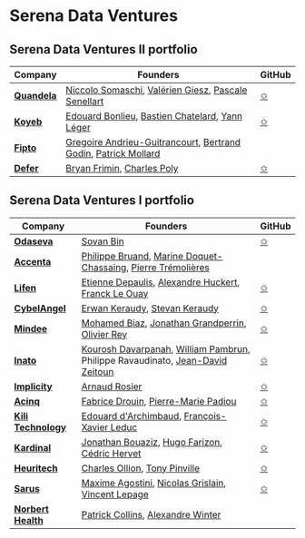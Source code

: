 # Serena Data Ventures

## Serena Data Ventures II portfolio

| Company | Founders | GitHub |
|----------|---------|--------|
| [**Quandela**](https://www.quandela.com/)        | [Niccolo Somaschi](https://www.linkedin.com/in/niccolo-somaschi-a3689598/), [Valérien Giesz](https://www.linkedin.com/in/valerian-giesz-119517105/), [Pascale Senellart](https://www.linkedin.com/in/pascale-senellart-4b784088/)     | [✩](https://github.com/Quandela)    |
| [**Koyeb**](https://www.koyeb.com/)      | [Edouard Bonlieu](https://www.linkedin.com/in/ebonlieu/), [Bastien Chatelard](https://www.linkedin.com/in/bastienchatelard/), [Yann Léger](https://www.linkedin.com/in/yannleger/)    | [✩](https://github.com/koyeb)    |
| [**Fipto**](https://fr.fipto.com/)       | [Gregoire Andrieu-Guitrancourt](https://www.linkedin.com/in/gregoire-andrieu-guitrancourt/), [Bertrand Godin](https://www.linkedin.com/in/bertrandgodin/), [Patrick Mollard](https://www.linkedin.com/in/patrick-mollard-703a881/)    |     |
| [**Defer**](https://www.defer.run/)      | [Bryan Frimin](https://www.linkedin.com/in/gearnode/), [Charles Poly](https://www.linkedin.com/in/charly-poly/)  | [✩](https://github.com/defer-run)    |

## Serena Data Ventures I portfolio

| Company | Founders | GitHub |
|----------|---------|--------|
| [**Odaseva**](https://www.odaseva.com/)       | [Sovan Bin](http://linkedin.com/in/sovanbin)     | [✩](https://github.com/odaseva)    |
| [**Accenta**](https://www.accenta.ai/)      | [Philippe Bruand](https://www.linkedin.com/in/philippebruand/), [Marine Doquet-Chassaing](https://www.linkedin.com/in/marine-doquet-chassaing/), [Pierre Trémolières](https://www.linkedin.com/in/pierretremolieres/)     |     |
| [**Lifen**](https://www.lifen.fr/)      | [Etienne Depaulis](http://linkedin.com/in/etiennedepaulis), [Alexandre Huckert](http://linkedin.com/in/alexhuckert), [Franck Le Ouay](http://linkedin.com/in/franckl)    | [✩](https://github.com/honestica)    |
| [**CybelAngel**](https://cybelangel.com/)      | [Erwan Keraudy](https://www.linkedin.com/in/erwankeraudy/), [Stevan Keraudy](https://www.linkedin.com/in/skeraudy/)    | [✩](https://github.com/CybelAngel)    |
| [**Mindee**](https://mindee.com/)      | [Mohamed Biaz](http://linkedin.com/in/mohamed-biaz-8268597a), [Jonathan Grandperrin](http://linkedin.com/in/jonathan-grandperrin-47014563), [Olivier Rey](http://linkedin.com/in/olivier-rey-565756101)    | [✩](https://github.com/mindee)    |
| [**Inato**](https://inato.com/)       | [Kourosh Davarpanah](http://linkedin.com/in/kourosh-davarpanah-1478422a), [William Pambrun](http://linkedin.com/in/williampambrun), Philippe Ravaudinato, [Jean-David Zeitoun](http://linkedin.com/in/jean-david-zeitoun-05679459)     | [✩](https://github.com/inato)    |
| [**Implicity**](https://www.implicity.com/)      | [Arnaud Rosier](https://www.linkedin.com/in/arnaud-rosier-md-94b05410/)     | [✩](https://github.com/implicity-healthcare)    |
| [**Acinq**](https://acinq.co/)      | [Fabrice Drouin](https://www.linkedin.com/in/fabrice-drouin-95ab8012/), [Pierre-Marie Padiou](https://www.linkedin.com/in/pmpadiou/)     | [✩](https://github.com/ACINQ)    |
| [**Kili Technology**](https://kili-technology.com/)      | [Edouard d'Archimbaud](https://www.linkedin.com/in/edouard-d-archimbaud/), [François-Xavier Leduc](https://www.linkedin.com/in/fxleduc/)     | [✩](https://github.com/kili-technology)    |
| [**Kardinal**](https://kardinal.ai/)      | [Jonathan Bouaziz](http://linkedin.com/in/bouazizjonathan), [Hugo Farizon](http://linkedin.com/in/hugo-farizon-b5a380124), [Cédric Hervet](http://linkedin.com/in/c%C3%A9dric-hervet-97b72817)     | [✩](https://github.com/KardinalAI)    |
| [**Heuritech**](https://www.heuritech.com/)      | [Charles Ollion](https://www.linkedin.com/in/charles-ollion/), [Tony Pinville](https://www.linkedin.com/in/pinville/)     | [✩](https://github.com/heuritech)    |
| [**Sarus**](https://www.sarus.tech/)      | [Maxime Agostini](http://linkedin.com/in/maximeago), [Nicolas Grislain](http://linkedin.com/in/nicolas-grislain), [Vincent Lepage](http://linkedin.com/in/vincent-lepage-064ab41)     | [✩](https://github.com/sarus-tech)    |
| [**Norbert Health**](https://www.norberthealth.com/)      | [Patrick Collins](https://www.linkedin.com/in/patrickjcollinsiii/), [Alexandre Winter](https://www.linkedin.com/in/alexandrewinter/)     |     |
